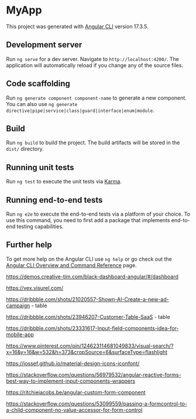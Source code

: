 # MyApp

This project was generated with [Angular CLI](https://github.com/angular/angular-cli) version 17.3.5.

## Development server

Run `ng serve` for a dev server. Navigate to `http://localhost:4200/`. The application will automatically reload if you change any of the source files.

## Code scaffolding

Run `ng generate component component-name` to generate a new component. You can also use `ng generate directive|pipe|service|class|guard|interface|enum|module`.

## Build

Run `ng build` to build the project. The build artifacts will be stored in the `dist/` directory.

## Running unit tests

Run `ng test` to execute the unit tests via [Karma](https://karma-runner.github.io).

## Running end-to-end tests

Run `ng e2e` to execute the end-to-end tests via a platform of your choice. To use this command, you need to first add a package that implements end-to-end testing capabilities.

## Further help

To get more help on the Angular CLI use `ng help` or go check out the [Angular CLI Overview and Command Reference](https://angular.io/cli) page.


https://demos.creative-tim.com/black-dashboard-angular/#/dashboard

https://vex.visurel.com/

https://dribbble.com/shots/21020557-Shown-AI-Create-a-new-ad-campaign  - table

https://dribbble.com/shots/23946207-Customer-Table-SaaS  - table

https://dribbble.com/shots/23331617-Input-field-components-idea-for-mobile-app

https://www.pinterest.com/pin/124623114681049833/visual-search/?x=16&y=16&w=532&h=373&cropSource=6&surfaceType=flashlight

https://jossef.github.io/material-design-icons-iconfont/

https://stackoverflow.com/questions/56979532/angular-reactive-forms-best-way-to-implement-input-components-wrappers 

https://ritchiejacobs.be/angular-custom-form-component

https://stackoverflow.com/questions/53099559/passing-a-formcontrol-to-a-child-component-no-value-accessor-for-form-control

